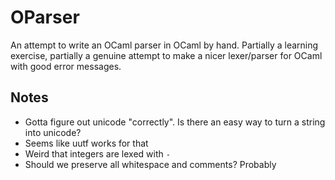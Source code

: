 # OParser

An attempt to write an OCaml parser in OCaml by hand. Partially a learning exercise, partially a genuine attempt to make a nicer lexer/parser for OCaml with good error messages.

## Notes

- Gotta figure out unicode "correctly". Is there an easy way to turn a string into unicode?
- Seems like uutf works for that
- Weird that integers are lexed with `-`
- Should we preserve all whitespace and comments? Probably
    